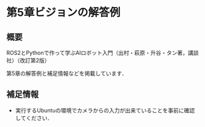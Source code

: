 # 第5章ビジョンの解答例

## 概要

ROS2とPythonで作って学ぶAIロボット入門（出村・萩原・升谷・タン著，講談社）（改訂第2版）

第5章の解答例と補足情報などを掲載しています．

## 補足情報

- 実行するUbuntuの環境でカメラからの入力が出来ていることを事前に確認してください．
